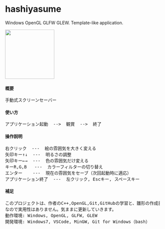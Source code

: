 # hashiyasume
Windows OpenGL GLFW GLEW. Template-like application.

<img src="https://user-images.githubusercontent.com/47522752/52876149-b2246e00-3199-11e9-904d-f7938b8e3f99.jpg" width="160" >

#### 概要
<pre>
手動式スクリーンセーバー
</pre>

#### 使い方
<pre>
アプリケーション起動  -->  観賞  -->  終了
</pre>

#### 操作説明
<pre>
右クリック  ---  絵の雰囲気を大きく変える
矢印キー↑↓  ---  明るさの調整
矢印キー←→  ---  色の雰囲気だけ変える
キーR,G,B   ---  カラーフィルターの切り替え
エンター    ---  現在の雰囲気をセーブ（次回起動時に適応）
アプリケーション終了  ---  左クリック, Escキー, スペースキー
</pre>

#### 補足
<pre>
このプロジェクトは、作者のC++,OpenGL,Git,GitHubの学習と、雛形の作成目的です。
なので実用性はありません。気ままに更新していきます。
動作環境: Windows, OpenGL, GLFW, GLEW
開発環境: Windows7, VSCode, MinGW, Git for Windows（bash）
</pre>
